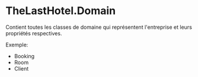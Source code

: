 # TheLastHotel.Domain
Contient toutes les classes de domaine qui représentent l'entreprise et leurs propriétés respectives.

Exemple:
* Booking
* Room
* Client